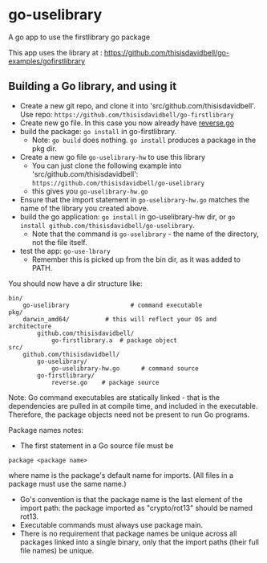 # go-uselibrary
A go app to use the firstlibrary go package

This app uses the library at : https://github.com/thisisdavidbell/go-examples/gofirstlibrary

## Building a Go library, and using it

* Create a new git repo, and clone it into 'src/github.com/thisisdavidbell'. Use repo: `https://github.com/thisisdavidbell/go-firstlibrary`
* Create new go file. In this case you now already have [reverse.go](reverse.go)
* build the package: `go install` in go-firstlibrary.
  * Note: `go build` does nothing. `go install` produces a package in the pkg dir.
* Create a new go file `go-uselibrary-hw` to use this library
  * You can just clone the following example into 'src/github.com/thisisdavidbell': `https://github.com/thisisdavidbell/go-uselibrary`
  * this gives you `go-uselibrary-hw.go`
* Ensure that the import statement in `go-uselibrary-hw.go` matches the name of the library you created above.
* build the go application: `go install` in go-uselibrary-hw dir, or `go install github.com/thisisdavidbell/go-uselibrary`.
  * Note that the command is `go-uselibrary` - the name of the directory, not the file itself.
* test the app: `go-use-lbrary`
  * Remember this is picked up from the bin dir, as it was added to PATH.

You should now have a dir structure like:
```
bin/
    go-uselibrary                 # command executable
pkg/
    darwin_amd64/          # this will reflect your OS and architecture
        github.com/thisisdavidbell/
            go-firstlibrary.a  # package object
src/
    github.com/thisisdavidbell/
        go-uselibrary/
            go-uselibrary-hw.go      # command source
        go-firstlibrary/
            reverse.go    # package source
```
Note: Go command executables are statically linked - that is the dependencies are pulled in at compile time, and included in the executable. Therefore, the package objects need not be present to run Go programs.

Package names notes:
* The first statement in a Go source file must be
```
package <package name>
```
where name is the package's default name for imports. (All files in a package must use the same name.)
* Go's convention is that the package name is the last element of the import path: the package imported as "crypto/rot13" should be named rot13.
* Executable commands must always use package main.
* There is no requirement that package names be unique across all packages linked into a single binary, only that the import paths (their full file names) be unique.
